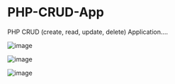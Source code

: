 # PHP-CRUD-App
PHP CRUD (create, read, update, delete) Application....

![image](https://github.com/user-attachments/assets/713f237b-1336-4c74-9f35-881d9a5de414)

![image](https://github.com/user-attachments/assets/6e8d942e-38f3-4e0b-8029-cbd21fdf5c85)

![image](https://github.com/user-attachments/assets/b22955da-ef2f-4355-b60a-e6e1ab0bfe3c)






